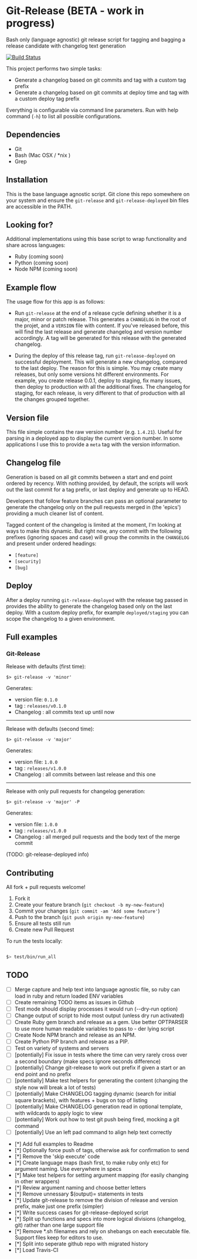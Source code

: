 # Git-Release (BETA - work in progress)

Bash only (language agnostic) git release script for tagging and bagging a release candidate with changelog text generation

[![Build Status](https://travis-ci.org/tommeier/git-release.png)](https://travis-ci.org/tommeier/git-release)

This project performs two simple tasks:

  * Generate a changelog based on git commits and tag with a custom tag prefix
  * Generate a changelog based on git commits at deploy time and tag with a custom deploy tag prefix

Everything is configurable via command line parameters. Run with help command (`-h`) to list all possible configurations.

## Dependencies

  * Git
  * Bash (Mac OSX / *nix )
  * Grep

## Installation

This is the base language agnostic script. Git clone this repo somewhere on your system and ensure the `git-release` and `git-release-deployed` bin files are accessible in the PATH.

## Looking for?

Additional implementations using this base script to wrap functionality and share across languages:

  * Ruby (coming soon)
  * Python (coming soon)
  * Node NPM (coming soon)

## Example flow

The usage flow for this app is as follows:

  * Run `git-release` at the end of a release cycle defining whether it is a major, minor or patch release. This generates a `CHANGELOG` in the root of the projet, and a `VERSION` file with content. If you've released before, this will find the last release and generate changelog and version number accordingly. A tag will be generated for this release with the generated changelog.

  * During the deploy of this release tag, run `git-release-deployed` on successful deployment. This will generate a new changelog, compared to the last deploy. The reason for this is simple. You may create many releases, but only some versions hit different environments. For example, you create release 0.0.1, deploy to staging, fix many issues, then deploy to production with all the additional fixes. The changelog for staging, for each release, is very different to that of production with all the changes grouped together.

## Version file

This file simple contains the raw version number (e.g. `1.4.21`). Useful for parsing in a deployed app to display the current version number. In some applications I use this to provide a `meta` tag with the version information.

## Changelog file

Generation is based on all git commits between a start and end point ordered by recency. With nothing provided, by default, the scripts will work out the last commit for a tag prefix, or last deploy and generate up to HEAD.

Developers that follow feature branches can pass an optional parameter to generate the changelog only on the pull requests merged in (the 'epics') providing a much cleaner list of content.

Tagged content of the changelog is limited at the moment, I'm looking at ways to make this dynamic. But right now, any commit with the following prefixes (ignoring spaces and case) will group the commits in the `CHANGELOG` and present under ordered headings:

   * `[feature]`
   * `[security]`
   * `[bug]`

## Deploy

After a deploy running `git-release-deployed` with the release tag passed in provides the ability to generate the changelog based only on the last deploy. With a custom deploy prefix, for example `deployed/staging` you can scope the changelog to a given environment.

## Full examples

### Git-Release

Release with defaults (first time):
```
$> git-release -v 'minor'
```
Generates:
  * version file: `0.1.0`
  * tag         : `releases/v0.1.0`
  * Changelog   : all commits text up until now

---

Release with defaults (second time):
```
$> git-release -v 'major'
```
Generates:
  * version file: `1.0.0`
  * tag         : `releases/v1.0.0`
  * Changelog   : all commits between last release and this one

---

Release with only pull requests for changelog generation:
```
$> git-release -v 'major' -P
```
Generates:
  * version file: `1.0.0`
  * tag         : `releases/v1.0.0`
  * Changelog   : all merged pull requests and the body text of the merge commit

(TODO: git-release-deployed info)

## Contributing

All fork + pull requests welcome!

1. Fork it
2. Create your feature branch (`git checkout -b my-new-feature`)
3. Commit your changes (`git commit -am 'Add some feature'`)
4. Push to the branch (`git push origin my-new-feature`)
5. Ensure all tests still run
6. Create new Pull Request

To run the tests locally:

```Bash

$> test/bin/run_all

```

## TODO

 - [ ] Merge capture and help text into language agnostic file, so ruby can load in ruby and return loaded ENV variables
 - [ ] Create remaining TODO items as issues in Github
 - [ ] Test mode should display processes it would run (--dry-run option)
 - [ ] Change output of script to hide most output (unless dry run activated)
 - [ ] Create Ruby gem branch and release as a gem. Use better OPTPARSER to use more human readable variables to pass to - der lying  script
 - [ ] Create Node NPM branch and release as an NPM.
 - [ ] Create Python PIP branch and release as a PIP.
 - [ ] Test on variety of systems and servers
 - [ ] [potentially] Fix issue in tests where the time can very rarely cross over a second boundary (make specs ignore seconds difference)
 - [ ] [potentially] Change git-release to work out prefix if given a start or an end point and no prefix
 - [ ] [potentially] Make test helpers for generating the content (changing the style now will break a lot of tests)
 - [ ] [potentially] Make CHANGELOG tagging dynamic (search for initial square brackets), with features + bugs on top of listing
 - [ ] [potentially] Make CHANGELOG generation read in optional template, with wildcards to apply logic to view
 - [ ] [potentially] Work out how to test git push being fired, mocking a git command
 - [ ] [potentially] Use an left pad command to align help text correctly
 - [*] Add full examples to Readme
 - [*] Optionally force push of tags, otherwise ask for confirmation to send
 - [*] Remove the 'skip execute' code
 - [*] Create language maps (bash first, to make ruby only etc) for argument naming. Use everywhere in specs
 - [*] Make test helpers for setting argument mapping (for easily changing in other wrappers)
 - [*] Review argument naming and choose better letters
 - [*] Remove unnessary $(output)= statements in tests
 - [*] Update git-release to remove the division of release and version prefix, make just one prefix (simpler)
 - [*] Write success cases for git-release-deployed script
 - [*] Split up functions and specs into more logical divisions (changelog, git) rather than one large support file
 - [*] Remove *.sh filenames and rely on shebangs on each executable file. Support files keep for editors to use.
 - [*] Split into seperate github repo with migrated history
 - [*] Load Travis-CI





